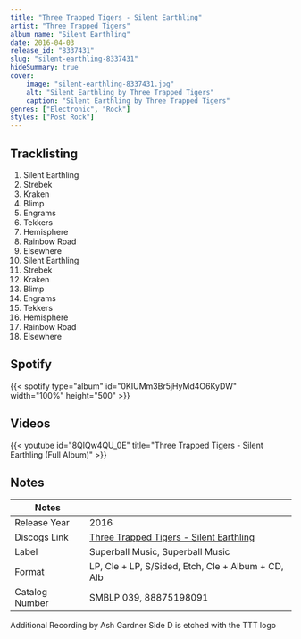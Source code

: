 ```yaml
---
title: "Three Trapped Tigers - Silent Earthling"
artist: "Three Trapped Tigers"
album_name: "Silent Earthling"
date: 2016-04-03
release_id: "8337431"
slug: "silent-earthling-8337431"
hideSummary: true
cover:
    image: "silent-earthling-8337431.jpg"
    alt: "Silent Earthling by Three Trapped Tigers"
    caption: "Silent Earthling by Three Trapped Tigers"
genres: ["Electronic", "Rock"]
styles: ["Post Rock"]
---
```

## Tracklisting
1. Silent Earthling
2. Strebek
3. Kraken
4. Blimp
5. Engrams
6. Tekkers
7. Hemisphere
8. Rainbow Road
9. Elsewhere
10. Silent Earthling
11. Strebek
12. Kraken
13. Blimp
14. Engrams
15. Tekkers
16. Hemisphere
17. Rainbow Road
18. Elsewhere
## Spotify
{{< spotify type="album" id="0KIUMm3Br5jHyMd4O6KyDW" width="100%" height="500" >}}

## Videos
{{< youtube id="8QlQw4QU_0E" title="Three Trapped Tigers - Silent Earthling (Full Album)" >}}

## Notes
| Notes          |             |
| ---------------| ----------- |
| Release Year   | 2016 |
| Discogs Link   | [Three Trapped Tigers - Silent Earthling](https://www.discogs.com/release/8337431-Three-Trapped-Tigers-Silent-Earthling) |
| Label          | Superball Music, Superball Music |
| Format         | LP, Cle + LP, S/Sided, Etch, Cle + Album + CD, Alb |
| Catalog Number | SMBLP 039, 88875198091 |

Additional Recording by Ash Gardner  Side D is etched with the TTT logo
